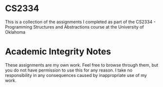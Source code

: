 # CS2334
This is a collection of the assignments I completed as part of the CS2334 - Programming Structures and Abstractions course at the University of Oklahoma

# Academic Integrity Notes
These assignments are my own work. Feel free to browse through them, but you do not have permission to use this for any reason. I take no responsibility in any consequences caused by inappropriate use of my work.
